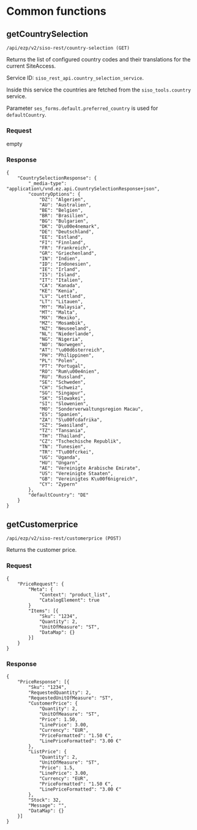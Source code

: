 # Common functions

## getCountrySelection

`/api/ezp/v2/siso-rest/country-selection (GET)`

Returns the list of configured country codes and their translations for the current SiteAccess.

Service ID: `siso_rest_api.country_selection_service`.

Inside this service the countries are fetched from the `siso_tools.country` service.

Parameter `ses_forms.default.preferred_country` is used for `defaultCountry`.

### Request

empty

### Response

```
{
    "CountrySelectionResponse": {
        "_media-type": "application\/vnd.ez.api.CountrySelectionResponse+json",
        "countryOptions": {
            "DZ": "Algerien",
            "AU": "Australien",
            "BE": "Belgien",
            "BR": "Brasilien",
            "BG": "Bulgarien",
            "DK": "D\u00e4nemark",
            "DE": "Deutschland",
            "EE": "Estland",
            "FI": "Finnland",
            "FR": "Frankreich",
            "GR": "Griechenland",
            "IN": "Indien",
            "ID": "Indonesien",
            "IE": "Irland",
            "IS": "Island",
            "IT": "Italien",
            "CA": "Kanada",
            "KE": "Kenia",
            "LV": "Lettland",
            "LT": "Litauen",
            "MY": "Malaysia",
            "MT": "Malta",
            "MX": "Mexiko",
            "MZ": "Mosambik",
            "NZ": "Neuseeland",
            "NL": "Niederlande",
            "NG": "Nigeria",
            "NO": "Norwegen",
            "AT": "\u00d6sterreich",
            "PH": "Philippinen",
            "PL": "Polen",
            "PT": "Portugal",
            "RO": "Rum\u00e4nien",
            "RU": "Russland",
            "SE": "Schweden",
            "CH": "Schweiz",
            "SG": "Singapur",
            "SK": "Slowakei",
            "SI": "Slowenien",
            "MO": "Sonderverwaltungsregion Macau",
            "ES": "Spanien",
            "ZA": "S\u00fcdafrika",
            "SZ": "Swasiland",
            "TZ": "Tansania",
            "TH": "Thailand",
            "CZ": "Tschechische Republik",
            "TN": "Tunesien",
            "TR": "T\u00fcrkei",
            "UG": "Uganda",
            "HU": "Ungarn",
            "AE": "Vereinigte Arabische Emirate",
            "US": "Vereinigte Staaten",
            "GB": "Vereinigtes K\u00f6nigreich",
            "CY": "Zypern"
        },
        "defaultCountry": "DE"
    }
}
```

## getCustomerprice

`/api/ezp/v2/siso-rest/customerprice (POST)`

Returns the customer price.

### Request

```
{
    "PriceRequest": {
        "Meta": {
            "Context": "product_list",
            "CatalogElement": true
        }
        "Items": [{
            "Sku": "1234",
            "Quantity": 2,
            "UnitOfMeasure": "ST",
            "DataMap": {}
        }]
    }
}
```

### Response

```
{
    "PriceResponse": [{
        "Sku": "1234",
        "RequestedQuantity": 2,
        "RequestedUnitOfMeasure": "ST",
        "CustomerPrice": {
            "Quantity": 2,
            "UnitOfMeasure": "ST",
            "Price": 1.50,
            "LinePrice": 3.00,
            "Currency": "EUR",
            "PriceFormatted": "1.50 €",
            "LinePriceFormatted": "3.00 €"
        },
        "ListPrice": {
            "Quantity": 2,
            "UnitOfMeasure": "ST",
            "Price": 1.5,
            "LinePrice": 3.00,
            "Currency": "EUR",
            "PriceFormatted": "1.50 €",
            "LinePriceFormatted": "3.00 €"
        },
        "Stock": 32,
        "Message": "",
        "DataMap": {}
    }]
}
```
